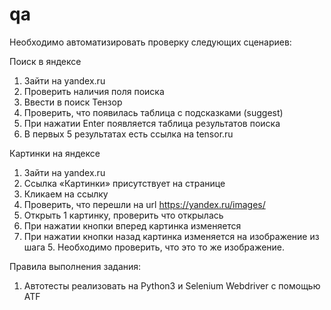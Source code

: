 # qa
Необходимо автоматизировать проверку следующих сценариев:

Поиск в яндексе
1)	Зайти на yandex.ru
2)	Проверить наличия поля поиска
3)	Ввести в поиск Тензор
4)	Проверить, что появилась таблица с подсказками (suggest)  
5)	При нажатии Enter появляется таблица результатов поиска
6)	В первых 5 результатах есть ссылка на tensor.ru

Картинки на яндексе
1)	Зайти на yandex.ru
2)	Ссылка «Картинки» присутствует на странице
3)	Кликаем на ссылку
4)	Проверить, что перешли на url https://yandex.ru/images/
5)	Открыть 1 картинку, проверить что открылась
6)	При нажатии кнопки вперед  картинка изменяется
7)	При нажатии кнопки назад картинка изменяется на изображение из шага 5. Необходимо проверить, что это то же изображение.
  
Правила выполнения задания:
1)	Автотесты реализовать на Python3 и Selenium Webdriver с помощью ATF
